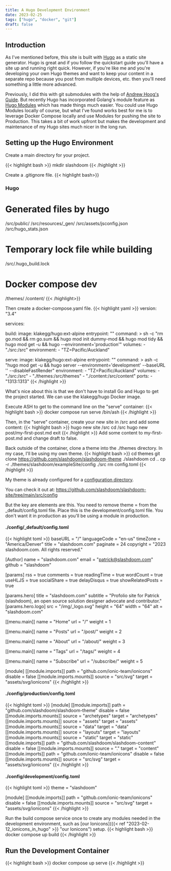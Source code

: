 ```yaml
---
title: A Hugo Development Environment
date: 2023-02-25
tags: ["hugo", "docker", "git"]
draft: false
---
```


## Introduction

As I've mentioned before, this site is built with [Hugo](https://gohugo.io/) as a static site generator.  Hugo is great and if you follow the quickstart guide you'll have a site up and running right quick.  However, if you're like me and you're developing your own Hugo themes and want to keep your content in a separate repo because you post from multiple devices, etc. then you'll need something a little more advanced.  

Previously, I did this with git submodules with the help of [Andrew Hoog's Guide](https://www.andrewhoog.com/post/git-submodule-for-hugo-themes/).  But recently Hugo has incorporated Golang's module feature as [Hugo Modules](https://gohugo.io/hugo-modules/) which has made things much easier.  You could use Hugo Modules locally of course, but what I've found works best for me is to leverage Docker Compose locally and use Modules for pushing the site to Production.  This takes a bit of work upfront but makes the development and maintenance of my Hugo sites much nicer in the long run.

## Setting up the Hugo Environment

Create a main directory for your project.

{{< highlight bash >}}
mkdir slashdoom
{{< /highlight >}}

Create a .gitignore file.
{{< highlight bash>}}
### Hugo ###
# Generated files by hugo
/src/public/
/src/resources/_gen/
/src/assets/jsconfig.json
/src/hugo_stats.json

# Temporary lock file while building
/src/.hugo_build.lock

# Docker compose dev
/themes/
/content/
{{< /highlight>}}

Then create a docker-compose.yaml file.
{{< highlight yaml >}}
version: "3.4"

services:

  build:
    image: klakegg/hugo:ext-alpine
    entrypoint: ""
    command: >
      sh -c "rm go.mod &&
             rm go.sum &&
             hugo mod init dummy-mod &&
             hugo mod tidy &&
             hugo mod get -u &&
             hugo --environment='production'"
    volumes:
      - "./src:/src"
    environment:
      - "TZ=Pacific/Auckland"

  serve:
    image: klakegg/hugo:ext-alpine
    entrypoint: ""
    command: >
      ash -c "hugo mod get -u &&
              hugo server --environment='development' --baseURL '' --disableFastRender"
    environment:
      - "TZ=Pacific/Auckland"
    volumes:
      - "./src:/src"
      - "./themes:/src/themes"
      - "./content:/src/content"
    ports:
      - "1313:1313"
{{< /highlight >}}

What's nice about this is that we don't have to install Go and Hugo to get the project started.  We can use the klakegg/hugo Docker image.

Execute ASH to get to the command line on the "serve" container:
{{< highlight bash >}}
docker compose run serve /bin/ash
{{< /highlight >}}

Then, in the "serve" container, create your new site in /src and add some content:
{{< highlight bash >}}
hugo new site /src
cd /src
hugo new post/my-first-post.md
exit
{{< /highlight >}}
Add some content to my-first-post.md and change draft to false.

Back outside of the container, clone a theme into the ./themes directory.  In my case, I'll be using my own theme.
{{< highlight bash >}}
cd themes
git clone https://github.com/slashdoom/slashdoom-theme ./slashdoom
cd ..
cp -r ./themes/slashdoom/exampleSite/config ./src
rm config.toml
{{< /highlight >}}

My theme is already configured for a [configuration directory](https://gohugo.io/getting-started/configuration/#configuration-directory).

You can check it out at: https://github.com/slashdoom/slashdoom-site/tree/main/src/config

But the key are elements are this.  You need to remove theme = from the _default/config.toml file.  Place this is the development/config.toml file.  You don't want it in production as you'll be using a module in production.

#### ./config/_default/config.toml
{{< highlight toml >}}
baseURL      = "/"
languageCode = "en-us"
timeZone     = "America/Denver"
title        = "slashdoom.com"
paginate     = 24
copyright    = "2023 slashdoom.com.  All rights reserved."

[Author]
name  = "slashdoom.com"
email = "patrick@slashdoom.com"
github = "slashdoom"

[params]
rss              = true
comments         = true
readingTime      = true
wordCount        = true
useHLJS          = true
socialShare      = true
delayDisqus      = true
showRelatedPosts = true

[params.hero]
    title    = "slashdoom.com"
    subtitle = "Profolio site for Patrick (slashdoom), an open source solution designer advocate and contributor."
[params.hero.logo]
    src     = "/img/_logo.svg"
    height  = "64"
    width   = "64"
    alt     = "slashdoom.com"

[[menu.main]]
    name       = "Home"
    url        = "/"
    weight     = 1

[[menu.main]]
    name       = "Posts"
    url        = "/post/"
    weight     = 2

[[menu.main]]
    name       = "About"
    url        = "/about/"
    weight     = 3

[[menu.main]]
    name       = "Tags"
    url        = "/tags/"
    weight     = 4

[[menu.main]]
    name       = "Subscribe"
    url        = "/subscribe/"
    weight     = 5

[module]
    [[module.imports]]
        path = "github.com/ionic-team/ionicons"
        disable = false
        [[module.imports.mounts]]
            source = "src/svg"
            target = "assets/svg/ionicons"
{{< /highlight >}}

#### ./config/production/config.toml
{{< highlight toml >}}
[module]
    [[module.imports]]
        path = "github.com/slashdoom/slashdoom-theme"
        disable = false
        [[module.imports.mounts]]
            source = "archetypes"
            target = "archetypes"
        [[module.imports.mounts]]
            source = "assets"
            target = "assets"
        [[module.imports.mounts]]
            source = "data"
            target = "data"
        [[module.imports.mounts]]
            source = "layouts"
            target = "layouts"
        [[module.imports.mounts]]
            source = "static"
            target = "static"
    [[module.imports]]
        path = "github.com/slashdoom/slashdoom-content"
        disable = false
        [[module.imports.mounts]]
            source = "."
            target = "content"
    [[module.imports]]
        path = "github.com/ionic-team/ionicons"
        disable = false
        [[module.imports.mounts]]
            source = "src/svg"
            target = "assets/svg/ionicons"
{{< /highlight >}}

#### ./config/development/config.toml
{{< highlight toml >}}
theme        = "slashdoom"

[module]
    [[module.imports]]
        path = "github.com/ionic-team/ionicons"
        disable = false
        [[module.imports.mounts]]
            source = "src/svg"
            target = "assets/svg/ionicons"
{{< /highlight >}}

Run the build compose service once to create any modules needed in the development environment, such as [our Ionicons]({{< ref "2023-02-12_ionicons_in_hugo" >}} "our Ionicons") setup.
{{< highlight bash >}}
docker compose up build
{{< /highlight >}}

## Run the Development Container

{{< highlight bash >}}
docker compose up serve
{{< /highlight >}}
